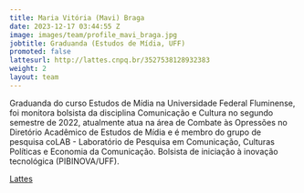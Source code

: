 ```yaml
---
title: Maria Vitória (Mavi) Braga
date: 2023-12-17 03:44:55 Z
image: images/team/profile_mavi_braga.jpg
jobtitle: Graduanda (Estudos de Mídia, UFF)
promoted: false
lattesurl: http://lattes.cnpq.br/3527538128932383
weight: 2
layout: team
---
```


Graduanda do curso Estudos de Mídia na Universidade Federal Fluminense, foi monitora bolsista da disciplina Comunicação e Cultura no segundo semestre de 2022, atualmente atua na área de Combate às Opressões no Diretório Acadêmico de Estudos de Mídia e é membro do grupo de pesquisa coLAB - Laboratório de Pesquisa em Comunicação, Culturas Políticas e Economia da Comunicação. Bolsista de iniciação à inovação tecnológica (PIBINOVA/UFF).

<a href="http://lattes.cnpq.br/3527538128932383">Lattes</a>

